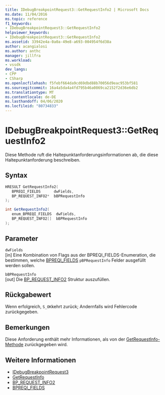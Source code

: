 ```yaml
---
title: IDebugBreakpointRequest3::GetRequestInfo2 | Microsoft Docs
ms.date: 11/04/2016
ms.topic: reference
f1_keywords:
- IDebugBreakpointRequest3::GetRequestInfo2
helpviewer_keywords:
- IDebugBreakpointRequest3::GetRequestInfo2
ms.assetid: 33942e4a-0a0a-49e8-a693-004954f6d38a
author: acangialosi
ms.author: anthc
manager: jillfra
ms.workload:
- vssdk
dev_langs:
- CPP
- CSharp
ms.openlocfilehash: f5febf664da9cd69dbd88b70056d9eac953bf581
ms.sourcegitcommit: 16a4a5da4a4fd795b46a0869ca2152f2d36e6db2
ms.translationtype: MT
ms.contentlocale: de-DE
ms.lasthandoff: 04/06/2020
ms.locfileid: "80734833"
---
```

# <a name="idebugbreakpointrequest3getrequestinfo2"></a>IDebugBreakpointRequest3::GetRequestInfo2
Diese Methode ruft die Haltepunktanforderungsinformationen ab, die diese Haltepunktanforderung beschreiben.

## <a name="syntax"></a>Syntax

```cpp
HRESULT GetRequestInfo2(
   BPREQI_FIELDS      dwFields,
   BP_REQUEST_INFO2*  bBPRequestInfo
);
```

```csharp
int GetRequestInfo2(
   enum_BPREQI_FIELDS  dwFields,
   BP_REQUEST_INFO2[]  bBPRequestInfo
);
```

## <a name="parameters"></a>Parameter
`dwFields`\
[in] Eine Kombination von Flags aus der BPREQI_FIELDS-Enumeration, die bestimmen, welche [BPREQI_FIELDS](../../../extensibility/debugger/reference/bpreqi-fields.md) `pBPRequestInfo` Felder ausgefüllt werden sollen.

`bBPRequestInfo`\
[out] Die [BP_REQUEST_INFO2](../../../extensibility/debugger/reference/bp-request-info2.md) Struktur auszufüllen.

## <a name="return-value"></a>Rückgabewert
 Wenn erfolgreich, `S_OK`kehrt zurück; Andernfalls wird Fehlercode zurückgegeben.

## <a name="remarks"></a>Bemerkungen
 Diese Anforderung enthält mehr Informationen, als von der [GetRequestInfo-Methode](../../../extensibility/debugger/reference/idebugbreakpointrequest2-getrequestinfo.md) zurückgegeben wird.

## <a name="see-also"></a>Weitere Informationen
- [IDebugBreakpointRequest3](../../../extensibility/debugger/reference/idebugbreakpointrequest3.md)
- [GetRequestInfo](../../../extensibility/debugger/reference/idebugbreakpointrequest2-getrequestinfo.md)
- [BP_REQUEST_INFO2](../../../extensibility/debugger/reference/bp-request-info2.md)
- [BPREQI_FIELDS](../../../extensibility/debugger/reference/bpreqi-fields.md)
